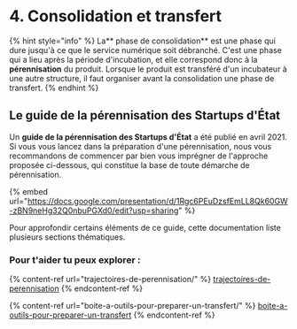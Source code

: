 # 4. Consolidation et transfert

{% hint style="info" %}
La** phase de consolidation** est une phase qui dure jusqu'à ce que le service numérique soit débranché. C'est une phase qui a lieu après la période d'incubation, et elle correspond donc à la **pérennisation** du produit. Lorsque le produit est transféré d'un incubateur à une autre structure, il faut organiser avant la consolidation une phase de transfert.
{% endhint %}

## Le guide de la pérennisation des Startups d'État

Un **guide de la pérennisation des Startups d'État** a été publié en avril 2021. Si vous vous lancez dans la préparation d'une pérennisation, nous vous recommandons de commencer par bien vous imprégner de l'approche proposée ci-dessous, qui constitue la base de toute démarche de pérennisation.

{% embed url="https://docs.google.com/presentation/d/1Rgc6PEuDzsfEmLL8Qk60GW-zBN9neHg32Q0nbuPGXd0/edit?usp=sharing" %}

Pour approfondir certains éléments de ce guide, cette documentation liste plusieurs sections thématiques. 

### Pour t'aider tu peux explorer : 

{% content-ref url="trajectoires-de-perennisation/" %}
[trajectoires-de-perennisation](trajectoires-de-perennisation/)
{% endcontent-ref %}

{% content-ref url="boite-a-outils-pour-preparer-un-transfert/" %}
[boite-a-outils-pour-preparer-un-transfert](boite-a-outils-pour-preparer-un-transfert/)
{% endcontent-ref %}



 
